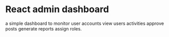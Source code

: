 # React admin dashboard
a simple dashboard to monitor user accounts 
view users activities 
approve posts
generate reports
assign roles.